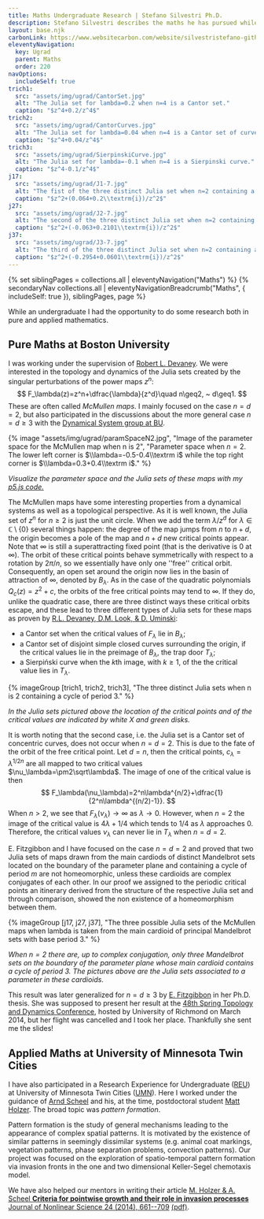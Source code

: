 ```yaml
---
title: Maths Undergraduate Research | Stefano Silvestri Ph.D.
description: Stefano Silvestri describes the maths he has pursued while an undergraduate.
layout: base.njk
carbonLink: https://www.websitecarbon.com/website/silvestristefano-github-io-maths-research-ugrad/
eleventyNavigation:
  key: Ugrad
  parent: Maths
  order: 220
navOptions:
  includeSelf: true
trich1:
  src: "assets/img/ugrad/CantorSet.jpg"
  alt: "The Julia set for lambda=0.2 when n=4 is a Cantor set."
  caption: "$z^4+0.2/z^4$"
trich2:
  src: "assets/img/ugrad/CantorCurves.jpg"
  alt: "The Julia set for lambda=0.04 when n=4 is a Cantor set of curves."
  caption: "$z^4+0.04/z^4$"
trich3:
  src: "assets/img/ugrad/SierpinskiCurve.jpg"
  alt: "The Julia set for lambda=-0.1 when n=4 is a Sierpinski curve."
  caption: "$z^4-0.1/z^4$"
j17:
  src: "assets/img/ugrad/J1-7.jpg"
  alt: "The fist of the three distinct Julia set when n=2 containing a cycle of period 3."
  caption: "$z^2+(0.064+0.2\\textrm{i})/z^2$"
j27:
  src: "assets/img/ugrad/J2-7.jpg"
  alt: "The second of the three distinct Julia set when n=2 containing a cycle of period 3."
  caption: "$z^2+(-0.063+0.2101\\textrm{i})/z^2$"
j37:
  src: "assets/img/ugrad/J3-7.jpg"
  alt: "The third of the three distinct Julia set when n=2 containing a cycle of period 3."
  caption: "$z^2+(-0.2954+0.0601\\textrm{i})/z^2$"
---
```


{% set siblingPages = collections.all | eleventyNavigation("Maths") %}
{% secondaryNav collections.all | eleventyNavigationBreadcrumb("Maths", { includeSelf: true }), siblingPages, page  %}

While an undergraduate I had the opportunity to do some research both in pure and applied mathematics.


## Pure Maths at Boston University
I was working under the supervision of [Robert L. Devaney](https://math.bu.edu/people/bob/). We were interested in the topology and dynamics of the Julia sets created by the singular perturbations of the power maps $z^n$:
$$
F_\lambda(z)=z^n+\dfrac{\lambda}{z^d}\quad n\geq2, ~ d\geq1.
$$
These are often called *McMullen maps*. I mainly focused on the case $n = d = 2$, but also participated in the discussions about the more general case $n=d\geq3$ with the [Dynamical System group at BU](https://math.bu.edu/dynamics/).

{% image "assets/img/ugrad/paramSpaceN2.jpg", "Image of the parameter space for the McMullen map when n is 2", "Parameter space when $n=2$. The lower left corner is $\\lambda=-0.5-0.4\\textrm i$ while the top right corner is $\\lambda=0.3+0.4\\textrm i$." %}

*Visualize the parameter space and the Julia sets of these maps with my [p5.js code.](https://editor.p5js.org/silvas/full/FJf9cRclo)*

The McMullen maps have some interesting properties from a dynamical systems as well as a topological perspective. As it is well known, the Julia set of $z^{n}$ for $n\geq2$ is just the unit circle. When we add the term $\lambda/z^{d}$ for $\lambda\in\mathbb{C}\setminus\{0\}$ several things happen: the degree of the map jumps from $n$ to $n+d$, the origin becomes a pole of the map and $n+d$ new critical points appear. Note that $\infty$ is still a superattracting fixed point (that is the derivative is $0$ at $\infty$). The orbit of these critical points behave symmetrically with respect to a rotation by $2\pi/n$, so we essentially have only one ''free'' critical orbit. Consequently, an open set around the origin now lies in the basin of attraction of $\infty$, denoted by $B_{\lambda}$. As in the case of the quadratic polynomials $Q_{c}(z)=z^{2}+c$, the orbits of the free critical points may tend to $\infty$. If they do, unlike the quadratic case, there are three distinct ways these critical orbits escape, and these lead to three different types of Julia sets for these maps as proven by [R.L. Devaney, D.M. Look, &amp; D. Uminski](https://mathscinet.ams.org/mathscinet/relay-station?mr=2189680): 
- a Cantor set when the critical values of $F_{\lambda}$ lie in $B_{\lambda}$; 
- a Cantor set of disjoint simple closed curves surrounding the origin, if the critical values lie in the preimage of $B_{\lambda}$, the trap door $T_{\lambda}$; 
- a Sierpi&#324;ski curve when the $k$th image, with $k\geq1$, of the the critical value lies in $T_\lambda$.

{% imageGroup [trich1, trich2, trich3], "The three distinct Julia sets when n is 2 containing a cycle of period 3." %}

*In the Julia sets pictured above the location of the critical points and of the critical values are indicated by white X and green disks.*

It is worth noting that the second case, i.e. the Julia set is a Cantor set of concentric curves, does not occur when $n=d=2$. This is due to the fate of the orbit of the free critical point. Let $d=n$, then the critical points, $c_\lambda=\lambda^{1/2n}$ are all mapped to two critical values $\nu_\lambda=\pm2\sqrt\lambda$. The image of one of the critical value is then
$$
F_\lambda(\nu_\lambda)=2^n\lambda^{n/2}+\dfrac{1}{2^n\lambda^{(n/2)-1}}.
$$
When $n>2$, we see that $F_\lambda(\nu_\lambda)\to\infty$ as $\lambda\to0$. However, when $n=2$ the image of the critical value is $4\lambda+1/4$ which tends to $1/4$ as $\lambda$ approaches $0$. Therefore, the critical values $\nu_\lambda$ can never lie in $T_\lambda$ when $n=d=2$.

E. Fitzgibbon and I have focused on the case $n=d=2$ and proved that two Julia sets of maps drawn from the main cardiods of distinct Mandelbrot sets located on the boundary of the parameter plane and containing a cycle of period $m$ are not homeomorphic, unless these cardioids are complex conjugates of each other. In our proof we assigned to the periodic critical points an itinerary derived from the structure of the respective Julia set and through comparison, showed the non existence of a homeomorphism between them.

{% imageGroup [j17, j27, j37], "The three possible Julia sets of the McMullen maps when lambda is taken from the main cardioid of principal Mandelbrot sets with base period 3." %}

*When $n=2$ there are, up to complex conjugation, only three Mandelbrot sets on the boundary of the parameter plane whose main cardioid contains a cycle of period $3$. The pictures above are the Julia sets associated to a parameter in these cardioids.*

This result was later generalized for $n=d\geq3$ by [E. Fitzgibbon](https://hdl.handle.net/2144/15111) in her Ph.D. thesis. She was supposed to present her result at the [48th Spring Topology and Dynamics Conference](https://at.yorku.ca/c/b/i/t/70.htm), hosted by University of Richmond on March 2014, but her flight was cancelled and I took her place. Thankfully she sent me the slides!

## Applied Maths at University of Minnesota Twin Cities
I have also participated in a Research Experience for Undergraduate ([REU](https://www.math.umn.edu/~scheel/reu/reu-opportunities.html)) at University of Minnesota Twin Cities ([UMN](https://www.math.umn.edu)). Here I worked under the guidance of [Arnd Scheel](https://www.math.umn.edu/~scheel/) and his, at the time, postdoctoral student [Matt Holzer](https://math.gmu.edu/~mholzer/). The broad topic was *pattern formation*. 

Pattern formation is the study of general mechanisms leading to the appearance of complex spatial patterns. It is motivated by the existence of similar patterns in seemingly dissimilar systems (e.g. animal coat markings, vegetation patterns, phase separation problems, convection patterns). Our project was focused on the exploration of spatio-temporal pattern formation via invasion fronts in the one and two dimensional Keller-Segel chemotaxis model.

We have also helped our mentors in writing their article [M. Holzer &amp; A. Scheel **Criteria for pointwise growth and their role in invasion processes** Journal of Nonlinear Science 24 (2014), 661--709](https://link.springer.com/article/10.1007/s00332-014-9202-0) [(pdf)](https://www-users.cse.umn.edu/~scheel/preprints/da.pdf).